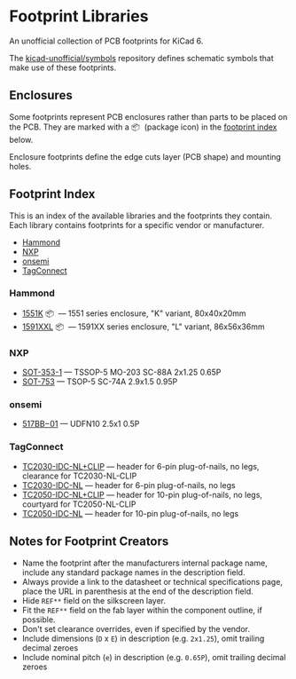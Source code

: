 
<!-- THIS FILE IS AUTOMATICALLY GENERATED. DO NOT EDIT! -->

# Footprint Libraries

An unofficial collection of PCB footprints for KiCad 6.

The [kicad-unofficial/symbols] repository defines schematic symbols that make
use of these footprints.

## Enclosures

Some footprints represent PCB enclosures rather than parts to be placed on the
PCB. They are marked with a 📦&nbsp; (package icon) in the [footprint index]
below.

Enclosure footprints define the edge cuts layer (PCB shape) and mounting holes.

## Footprint Index

This is an index of the available libraries and the footprints they contain.
Each library contains footprints for a specific vendor or manufacturer.

- [Hammond](#hammond)
- [NXP](#nxp)
- [onsemi](#onsemi)
- [TagConnect](#tagconnect)

### Hammond

- <a id="Hammond_1551K">[1551K](https://www.hammfg.com/electronics/small-case/plastic/1551) 📦&nbsp; &mdash; 1551 series enclosure, "K" variant, 80x40x20mm 
- <a id="Hammond_1591XXL">[1591XXL](https://www.hammfg.com/electronics/small-case/plastic/1591xx) 📦&nbsp; &mdash; 1591XX series enclosure, "L" variant, 86x56x36mm 

### NXP

- <a id="NXP_SOT-353-1">[SOT-353-1](https://www.nexperia.com/packages/SOT353-1.html)  &mdash; TSSOP-5 MO-203 SC-88A 2x1.25 0.65P 
- <a id="NXP_SOT-753">[SOT-753](https://www.nxp.com/packages/SOT753.html)  &mdash; TSOP-5 SC-74A 2.9x1.5 0.95P 

### onsemi

- <a id="onsemi_517BB−01">[517BB−01](https://www.onsemi.com/pub/Collateral/517BB.PDF)  &mdash; UDFN10 2.5x1 0.5P 

### TagConnect

- <a id="TagConnect_TC2030-IDC-NL+CLIP">[TC2030-IDC-NL+CLIP](https://www.tag-connect.com/wp-content/uploads/bsk-pdf-manager/2019/12/TC2030-IDC-NL-Datasheet-Rev-B.pdf)  &mdash; header for 6-pin plug-of-nails, no legs, clearance for TC2030-NL-CLIP 
- <a id="TagConnect_TC2030-IDC-NL">[TC2030-IDC-NL](https://www.tag-connect.com/wp-content/uploads/bsk-pdf-manager/2019/12/TC2030-IDC-NL-Datasheet-Rev-B.pdf)  &mdash; header for 6-pin plug-of-nails, no legs 
- <a id="TagConnect_TC2050-IDC-NL+CLIP">[TC2050-IDC-NL+CLIP](https://www.tag-connect.com/wp-content/uploads/bsk-pdf-manager/TC2050-IDC-NL_Datasheet_8.pdf)  &mdash; header for 10-pin plug-of-nails, no legs, courtyard for TC2050-NL-CLIP 
- <a id="TagConnect_TC2050-IDC-NL">[TC2050-IDC-NL](https://www.tag-connect.com/wp-content/uploads/bsk-pdf-manager/TC2050-IDC-NL_Datasheet_8.pdf)  &mdash; header for 10-pin plug-of-nails, no legs 

## Notes for Footprint Creators

- Name the footprint after the manufacturers internal package name, include any
  standard package names in the description field.
- Always provide a link to the datasheet or technical specifications page, place the URL in parenthesis at the end of the description field.
- Hide `REF**` field on the silkscreen layer.
- Fit the `REF**` field on the fab layer within the component outline, if possible.
- Don't set clearance overrides, even if specified by the vendor.
- Include dimensions (`D` x `E`) in description (e.g. `2x1.25`), omit trailing decimal zeroes
- Include nominal pitch (`e`) in description (e.g. `0.65P`), omit trailing decimal zeroes

<!-- references -->

[kicad-unofficial/symbols]: https://github.com/kicad-unofficial/symbols

[footprint index]: #footprint-index

